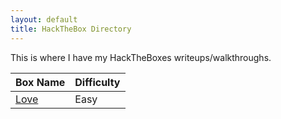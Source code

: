 ```yaml
---
layout: default
title: HackTheBox Directory
---
```

This is where I have my HackTheBoxes writeups/walkthroughs.
<br />

| Box Name  | Difficulty |
| ------------- | ------------- |
| <a href="https://susmdt.github.io/Nigerald/HTB/Love"> Love </a>  | Easy |
